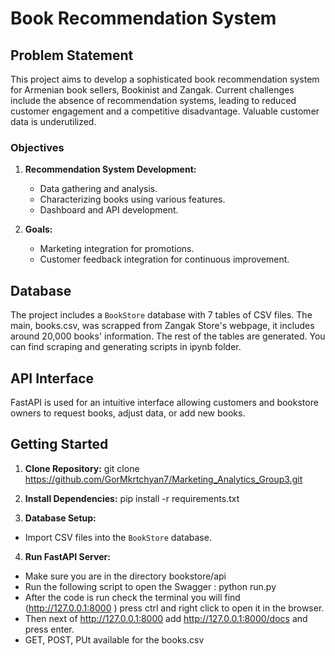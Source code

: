 # Book Recommendation System

## Problem Statement

This project aims to develop a sophisticated book recommendation system for Armenian book sellers, Bookinist and Zangak. Current challenges include the absence of recommendation systems, leading to reduced customer engagement and a competitive disadvantage. Valuable customer data is underutilized.

### Objectives

1. **Recommendation System Development:**
   - Data gathering and analysis.
   - Characterizing books using various features.
   - Dashboard and API development.

2. **Goals:**
   - Marketing integration for promotions.
   - Customer feedback integration for continuous improvement.

## Database

The project includes a `BookStore` database with 7 tables of CSV files. The main, books.csv, was scrapped from Zangak Store's webpage, it includes around 20,000 books' information. The rest of the tables are generated. You can find scraping and generating scripts in ipynb folder. 

## API Interface

FastAPI is used for an intuitive interface allowing customers and bookstore owners to request books, adjust data, or add new books.

## Getting Started

1. **Clone Repository:**
git clone https://github.com/GorMkrtchyan7/Marketing_Analytics_Group3.git

2. **Install Dependencies:**
pip install -r requirements.txt

3. **Database Setup:**
- Import CSV files into the `BookStore` database.

4. **Run FastAPI Server:**
- Make sure you are in the directory bookstore/api
- Run the following script to open the Swagger : python run.py 
- After the code is run check the terminal you will find (http://127.0.0.1:8000 ) press ctrl and right click to open it in the browser.
- Then next of http://127.0.0.1:8000 add http://127.0.0.1:8000/docs and press enter.
- GET, POST, PUt available for the books.csv




